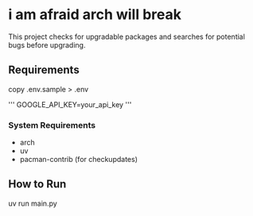 # i am afraid arch will break

This project checks for upgradable packages and searches for potential bugs before upgrading.

## Requirements
copy .env.sample > .env

'''
GOOGLE_API_KEY=your_api_key
'''

### System Requirements
- arch
- uv
- pacman-contrib (for checkupdates)

## How to Run
uv run main.py